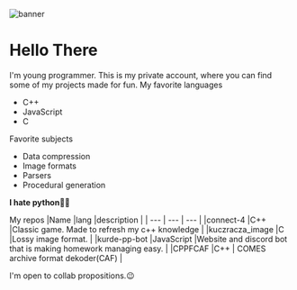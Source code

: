 ![banner](https://user-images.githubusercontent.com/58426924/130534277-0753f37c-c078-475a-b6b4-2de2899a3aa0.png)



# Hello There
I'm young programmer. This is  my private account, where  you can find  some of my projects made for fun.
My favorite languages  
+ C++
+ JavaScript
+ C

Favorite subjects
+ Data compression
+ Image formats
+ Parsers
+ Procedural generation

**I hate python**🚫🐍


 My repos 
 |Name |lang |description |
| --- | --- | --- | 
|connect-4 |C++ |Classic game. Made  to  refresh my c++ knowledge |
|kuczracza_image |C  |Lossy image format. |
|kurde-pp-bot |JavaScript |Website and discord bot that is making homework managing easy.  |
|CPPFCAF |C++ | COMES  archive format dekoder(CAF) |

I'm open to collab  propositions.😉


